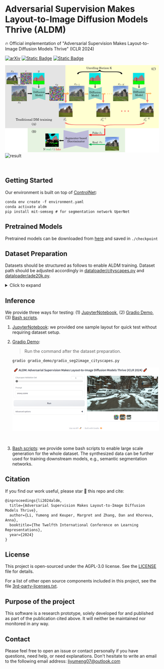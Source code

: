 
# Adversarial Supervision Makes Layout-to-Image Diffusion Models Thrive (ALDM)   

:fire:  Official implementation of "Adversarial Supervision Makes Layout-to-Image Diffusion Models Thrive" (ICLR 2024)

[![arXiv](https://img.shields.io/badge/arXiv-2401.08815-red)](https://arxiv.org/pdf/2401.08815.pdf) [![Static Badge](https://img.shields.io/badge/Project_Page-ALDM-blue)](https://yumengli007.github.io/ALDM) [![Static Badge](https://img.shields.io/badge/%F0%9F%A4%97%20HuggingFace-Model-Green)
](https://huggingface.co/Yumeng/ALDM/tree/main)

![overview](docs/overview.jpg)
![result](docs/result.png)


<br />


## Getting Started

Our environment is built on top of [ControlNet](https://github.com/CompVis/stable-diffusion):
```
conda env create -f environment.yaml  
conda activate aldm
pip install mit-semseg # for segmentation network UperNet
```

## Pretrained Models
Pretrained models can be downloaded from [here](https://huggingface.co/Yumeng/ALDM/tree/main) and saved in ```./checkpoint```


## Dataset Preparation

Datasets should be structured as follows to enable ALDM training. Dataset path should be adjusted accordingly in [dataloader/cityscapes.py](https://github.com/boschresearch/ALDM/blob/3edbad80eaf208eacd0eb4a161a4998a0c75fb50/dataloader/cityscapes.py#L151-L152) and [dataloader/ade20k.py](https://github.com/boschresearch/ALDM/blob/3edbad80eaf208eacd0eb4a161a4998a0c75fb50/dataloader/ade20k.py#L144-L145).

<details>
  <summary>Click to expand</summary>
  
```
datasets
├── cityscapes
│   ├── gtFine
│       ├── train 
│       └── val 
│   └── leftImg8bit
│       ├── train 
│       └── val 
├── ADE20K
│   ├── annotations
│       ├── train 
│       └── val 
│   └── images
│       ├── train 
│       └── val 
└── ...
```
</details>

## Inference
We provide three ways for testing: (1) [JupyterNotebook](demo_generation.ipynb), (2) [Gradio Demo](gradio_demo/gradio_seg2image_cityscapes.py), (3) [Bash scripts](bash_script).

1. [JupyterNotebook](demo_generation.ipynb): we provided one sample layout for quick test without requiring dataset setup.
2. [Gradio Demo](gradio_demo/gradio_seg2image_cityscapes.py):

	> Run the command after the dataset preparation.    

	```
	gradio gradio_demo/gradio_seg2image_cityscapes.py
	```
	![demo](docs/gradio_demo.png)

<br />

3. [Bash scripts](bash_script): we provide some bash scripts to enable large scale generation for the whole dataset. The synthesized data can be further used for training downstream models, e.g., semantic segmentation networks.


## Citation
If you find our work useful, please star 🌟 this repo and cite: 

```
@inproceedings{li2024aldm,
  title={Adversarial Supervision Makes Layout-to-Image Diffusion Models Thrive},
  author={Li, Yumeng and Keuper, Margret and Zhang, Dan and Khoreva, Anna},
  booktitle={The Twelfth International Conference on Learning Representations},
  year={2024}
}
```

## License

This project is open-sourced under the AGPL-3.0 license. See the
[LICENSE](LICENSE) file for details.

For a list of other open source components included in this project, see the
file [3rd-party-licenses.txt](3rd-party-licenses.txt).


## Purpose of the project

This software is a research prototype, solely developed for and published as
part of the publication cited above. It will neither be
maintained nor monitored in any way.


## Contact
Please feel free to open an issue or contact personally if you have questions, need help, or need explanations. Don't hesitate to write an email to the following email address:
liyumeng07@outlook.com

